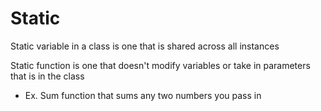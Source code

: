 # Static

Static variable in a class is one that is shared across all instances

Static function is one that doesn't modify variables or take in parameters that is in the class

- Ex. Sum function that sums any two numbers you pass in
